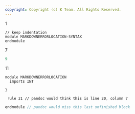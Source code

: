 ```yaml
---
copyright: Copyright (c) K Team. All Rights Reserved.
---
```


1
 ```k
 // keep indentation
 module MARKDOWNERRORLOCATION-SYNTAX
 endmodule
 ```
7
```{.a .b}
9
```
11
```{.k .x}
module MARKDOWNERRORLOCATION
  imports INT
```

``` { not used
}
```

 ```k
  rule 21 // pandoc would think this is line 20, column 7
 ```

```{.y .k}
endmodule // pandoc would miss this last unfinished block

